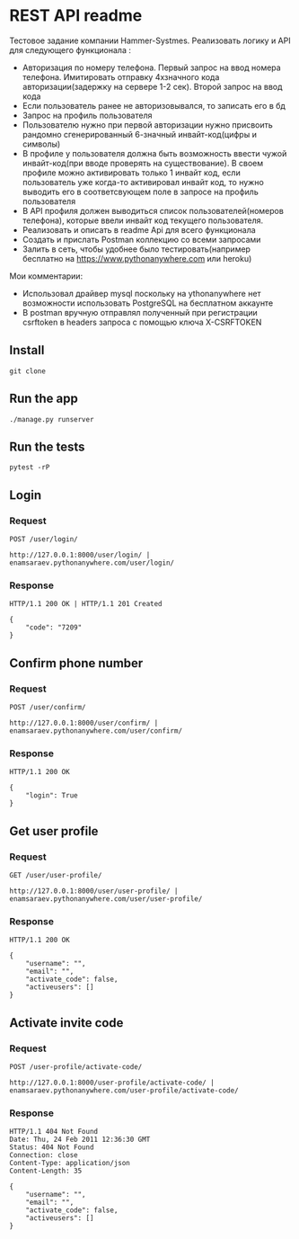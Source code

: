 # REST API readme

Тестовое задание компании Hammer-Systmes.
Реализовать логику и API для следующего функционала :
- Авторизация по номеру телефона. Первый запрос на ввод номера телефона. Имитировать отправку 4хзначного кода авторизации(задержку на сервере 1-2 сек). Второй запрос на ввод кода 
- Если пользователь ранее не авторизовывался, то записать его в бд 
- Запрос на профиль пользователя
- Пользователю нужно при первой авторизации нужно присвоить рандомно сгенерированный 6-значный инвайт-код(цифры и символы)
- В профиле у пользователя должна быть возможность ввести чужой инвайт-код(при вводе проверять на существование). В своем профиле можно активировать только 1 инвайт код, если пользователь уже когда-то активировал инвайт код, то нужно выводить его в соответсвующем поле в запросе на профиль пользователя
- В API профиля должен выводиться список пользователей(номеров телефона), которые ввели инвайт код текущего пользователя.
- Реализовать и описать в readme Api для всего функционала
- Создать и прислать Postman коллекцию со всеми запросами
- Залить в сеть, чтобы удобнее было тестировать(например бесплатно на https://www.pythonanywhere.com или heroku)

Мои комментарии:
- Использовал драйвер mysql поскольку на ythonanywhere нет возможности использовать PostgreSQL на бесплатном аккаунте
- В postman вручную отправлял полученный при регистрации csrftoken в headers запроса с помощью ключа X-CSRFTOKEN
## Install

    git clone

## Run the app

    ./manage.py runserver

## Run the tests

    pytest -rP

## Login

### Request

`POST /user/login/`

    http://127.0.0.1:8000/user/login/ | enamsaraev.pythonanywhere.com/user/login/

### Response

    HTTP/1.1 200 OK | HTTP/1.1 201 Created
    
    {
        "code": "7209"
    }

## Confirm phone number

### Request

`POST /user/confirm/`

    http://127.0.0.1:8000/user/confirm/ | enamsaraev.pythonanywhere.com/user/confirm/

### Response

    HTTP/1.1 200 OK
    
    {
        "login": True
    }

## Get user profile

### Request

`GET /user/user-profile/`

    http://127.0.0.1:8000/user/user-profile/ | enamsaraev.pythonanywhere.com/user/user-profile/

### Response

    HTTP/1.1 200 OK
    
    {
        "username": "",
        "email": "",
        "activate_code": false,
        "activeusers": []
    }

## Activate invite code

### Request

`POST /user-profile/activate-code/`

    http://127.0.0.1:8000/user-profile/activate-code/ | enamsaraev.pythonanywhere.com/user-profile/activate-code/

### Response

    HTTP/1.1 404 Not Found
    Date: Thu, 24 Feb 2011 12:36:30 GMT
    Status: 404 Not Found
    Connection: close
    Content-Type: application/json
    Content-Length: 35

    {
        "username": "",
        "email": "",
        "activate_code": false,
        "activeusers": []
    }

